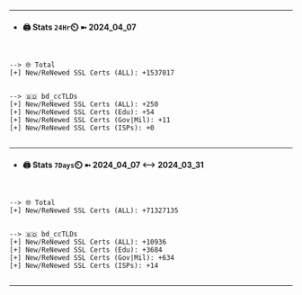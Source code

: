 

---
- #### 🖨️ **Stats** `24Hr`⏲️ ➼ 2024_04_07
```console


--> 🌐 Total
[+] New/ReNewed SSL Certs (ALL): +1537017


--> 🇧🇩 bd_ccTLDs
[+] New/ReNewed SSL Certs (ALL): +250
[+] New/ReNewed SSL Certs (Edu): +54
[+] New/ReNewed SSL Certs (Gov|Mil): +11
[+] New/ReNewed SSL Certs (ISPs): +0


```

---
- #### 🖨️ **Stats** `7Days`⏲️ ➼ 2024_04_07 <--> 2024_03_31
```console


--> 🌐 Total
[+] New/ReNewed SSL Certs (ALL): +71327135


--> 🇧🇩 bd_ccTLDs
[+] New/ReNewed SSL Certs (ALL): +10936
[+] New/ReNewed SSL Certs (Edu): +3684
[+] New/ReNewed SSL Certs (Gov|Mil): +634
[+] New/ReNewed SSL Certs (ISPs): +14


```

---

